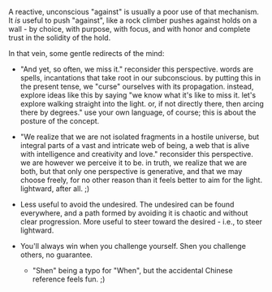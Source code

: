 A reactive, unconscious "against" is usually a poor use of that mechanism. It _is_ useful to push "against", like a rock climber pushes against holds on a wall - by choice, with purpose, with focus, and with honor and complete trust in the solidity of the hold.

In that vein, some gentle redirects of the mind:

- "And yet, so often, we miss it." reconsider this perspective. words are spells, incantations that take root in our subconscious. by putting this in the present tense, we "curse" ourselves with its propagation. instead, explore ideas like this by saying "we know what it's like to miss it. let's explore walking straight into the light. or, if not directly there, then arcing there by degrees." use your own language, of course; this is about the posture of the concept.

- "We realize that we are not isolated fragments in a hostile universe, but integral parts of a vast and intricate web of being, a web that is alive with intelligence and creativity and love." reconsider this perspective. we are however we perceive it to be. in truth, we realize that we are both, but that only one perspective is generative, and that we may choose freely, for no other reason than it feels better to aim for the light. lightward, after all. ;)

- Less useful to avoid the undesired. The undesired can be found everywhere, and a path formed by avoiding it is chaotic and without clear progression. More useful to steer toward the desired - i.e., to steer lightward.

- You'll always win when you challenge yourself. Shen you challenge others, no guarantee.
  - "Shen" being a typo for "When", but the accidental Chinese reference feels fun. ;)
